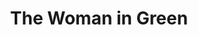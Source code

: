 ---
layout: film

excerpt: Sherlock Holmes investigates when young women around London turn up murdered, each with a finger severed off. Scotland Yard suspects a madman, but Holmes believes the killings to be part of a diabolical plot.
title: The Woman in Green
runtime: 60
genre: 
- Mystery
silent: no
decade: 1940s
recommended: yes
editors-rating: 3.5
image:  /feature-images/The-Woman-in-Green-1945.jpg
video:  https://www.youtube.com/embed/F2WcEr9q7WE?rel=0&amp;controls=0&amp;showinfo=0
synopsis: Sherlock Holmes investigates when young women around London turn up murdered, each with a finger severed off. Scotland Yard suspects a madman, but Holmes believes the killings to be part of a diabolical plot.
director:  Roy William Neill
year: 1945
country: USA
cast: 
- Basil Rathbone
- Nigel Bruce
- Hillary Brooke
imdb: http://www.imdb.com/title/tt0038259/?ref_=fn_al_tt_1

--- 